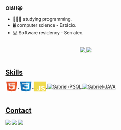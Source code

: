 ### Olá!!😀



- 👨🏾‍💻 studying programming.
- 🖥️ computer science - Estácio.
- 💻 Software residency - Serratec.

<br>

<div align="center" display="inline_block">
  <a href="https://github.com/GabrielMr897">
  <img height="175em"  src="https://github-readme-stats.vercel.app/api?username=GabrielMr897&show_icons=true&theme=tokyonight&include_all_commits=true&count_private=true"/>
  <img height="175em" src="https://github-readme-stats.vercel.app/api/top-langs/?username=GabrielMr897&layout=compact&langs_count=7&theme=tokyonight"/>
</div>
  <br>

## Skills

  <div style="display: inline_block">
  <img align="center" alt="Gabriel-HTML" height="30" width="40" src="https://raw.githubusercontent.com/devicons/devicon/master/icons/html5/html5-original.svg">
  <img align="center" alt="Gabriel-CSS" height="30" width="40" src="https://raw.githubusercontent.com/devicons/devicon/master/icons/css3/css3-original.svg">
  <img align="center" alt="Gabriel-JS" height="30" width="40" src="https://raw.githubusercontent.com/devicons/devicon/master/icons/javascript/javascript-plain.svg">
  <img align="center" alt="Gabriel-PSQL" height="35" width="40" src="https://cdn.jsdelivr.net/gh/devicons/devicon/icons/postgresql/postgresql-plain-wordmark.svg" />
  <img align="center" alt="Gabriel-JAVA" height="37" width="40" src="https://cdn.jsdelivr.net/gh/devicons/devicon/icons/java/java-original-wordmark.svg" />
          
  
  </div>
  <br>
  
  
  ## Contact
 
<div> 
  <a href="https://instagram.com/gabrie.bitii" target="_blank"><img src="https://img.shields.io/badge/-Instagram-%23E4405F?style=for-the-badge&logo=instagram&logoColor=white" target="_blank"></a>
  <a href = "mailto:gabriel-pms@hotmail.com"><img src="https://img.shields.io/badge/Microsoft_Outlook-0078D4?style=for-the-badge&logo=microsoft-outlook&logoColor=white" target="_blank"></a>
  <a href="https://www.linkedin.com/in/gabriel-martins-6a7762162/" target="_blank"><img src="https://img.shields.io/badge/-LinkedIn-%230077B5?style=for-the-badge&logo=linkedin&logoColor=white" target="_blank"></a> 
</div>
 
